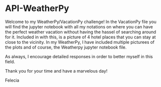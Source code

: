 # API-WeatherPy

Welcome to my WeatherPy/VacationPy challenge!
In the VacationPy file you will find the jupyter notebook with all my notations on where you can have the perfect weather vacation without having the hassel of searching around for it. Included in with this, is a picture of 4 hotel places that you can stay at close to the vicinity.
In my WeatherPy, I have included multiple picturees of the plots and of course, the Weatherpy jupyter notebook file. 

As always,
I encourage detailed responses in order to better myself in this field. 

Thank you for your time and have a marvelous day!

Felecia
